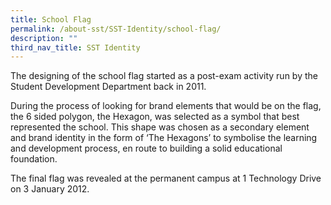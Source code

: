 ```yaml
---
title: School Flag
permalink: /about-sst/SST-Identity/school-flag/
description: ""
third_nav_title: SST Identity
---
```



The designing of the school flag started as a post-exam activity run by the Student Development Department back in 2011.

During the process of looking for brand elements that would be on the flag, the 6 sided polygon, the Hexagon, was selected as a symbol that best represented the school. This shape was chosen as a secondary element and brand identity in the form of ‘The Hexagons’ to symbolise the learning and development process, en route to building a solid educational foundation.

The final flag was revealed at the permanent campus at 1 Technology Drive on 3 January 2012.